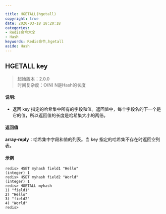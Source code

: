 ```yaml
---

title: HGETALL(hgetall)
copyright: true
date: 2020-03-18 18:20:18
categories: 
- Redis命令大全
- Hash
keywords: Redis命令,hgetall
aside: Hash
---
```

## HGETALL key 
>起始版本：2.0.0<br/>时间复杂度：O(N)  N是Hash的长度


#### 说明:
* 返回 key 指定的哈希集中所有的字段和值。返回值中，每个字段名的下一个是它的值，所以返回值的长度是哈希集大小的两倍。


#### 返回值

**array-reply**：哈希集中字段和值的列表。当 key 指定的哈希集不存在时返回空列表。

#### 示例

```
redis> HSET myhash field1 "Hello"
(integer) 1
redis> HSET myhash field2 "World"
(integer) 1
redis> HGETALL myhash
1) "field1"
2) "Hello"
3) "field2"
4) "World"
redis> 
```